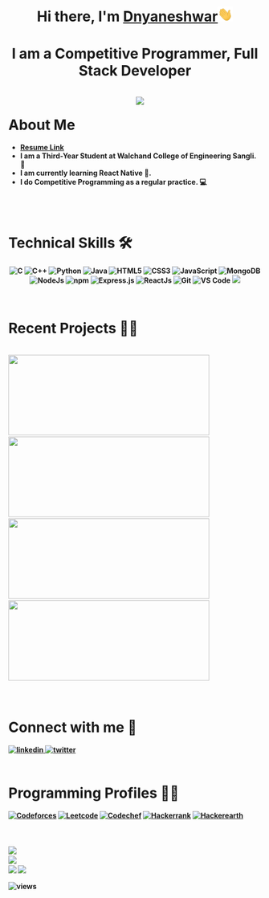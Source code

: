 <h1 align="center">Hi there, I'm <a target="_blank" href="https://dnyaneshwarware.live/">Dnyaneshwar</a><img src="https://github.com/ABSphreak/ABSphreak/blob/master/gifs/Hi.gif" width="30px"></h1></h1>
<h1 align="center">I am a Competitive Programmer, Full Stack Developer</h1>
<br>
<img align="right" src="https://media.giphy.com/media/dZX3AduGrY3uJ7qCsx/source.gif" width="250">
<h1>About Me</h1>

+ <a href="https://drive.google.com/file/d/1Dtf9v7psv53lvRaY4o1TfrKiKT9u8ex7/view?usp=sharing"> <b>Resume Link </a>
+ I am a Third-Year Student at Walchand College of Engineering Sangli. 🏫
+ I am currently learning React Native 📱.
+ I do Competitive Programming as a regular practice. 💻


<br>
<br>
<h1>Technical Skills 🛠</h1>

<p align="center"> 
  
 <img alt="C" src="https://img.shields.io/badge/c-%2300599C.svg?style=for-the-badge&logo=c&logoColor=white"/>
 <img alt="C++" src="https://img.shields.io/badge/c++-%2300599C.svg?style=for-the-badge&logo=c%2B%2B&logoColor=white"/>
 <img alt="Python" src="https://img.shields.io/badge/python-%2314354C.svg?style=for-the-badge&logo=python&logoColor=white"/>
 <img alt="Java" src="https://img.shields.io/badge/java-%23ED8B00.svg?&style=for-the-badge&logo=java&logoColor=white" />
<img alt="HTML5" src="https://img.shields.io/badge/html5-%23E34F26.svg?&style=for-the-badge&logo=html5&logoColor=white" />
 <img alt="CSS3" src="https://img.shields.io/badge/css3-%231572B6.svg?&style=for-the-badge&logo=css3&logoColor=white" />
 <img alt="JavaScript" src="https://img.shields.io/badge/javascript-%23323330.svg?&style=for-the-badge&logo=javascript&logoColor=%23F7DF1E" />
 <img alt="MongoDB" src="https://img.shields.io/badge/MongoDB-lightgreen?style=for-the-badge&logo=mongodb&logoColor=4EA94B" />
 <img alt="NodeJs" src="https://img.shields.io/badge/Node.js-339933?style=for-the-badge&logo=nodedotjs&logoColor=white" />
  <img alt="npm" src="https://img.shields.io/badge/npm-CB3837?style=for-the-badge&logo=npm&logoColor=white" />
  <img alt="Express.js" src="https://img.shields.io/badge/Express.js-000000?style=for-the-badge&logo=express&logoColor=white" />
  <img alt="ReactJs" src="https://img.shields.io/badge/React-20232A?style=for-the-badge&logo=react&logoColor=61DAFB" />
  <img alt="Git" src="https://img.shields.io/badge/Git-F05032?style=for-the-badge&logo=git&logoColor=white" />
  <img alt="VS Code" src="https://img.shields.io/badge/Visual_Studio_Code-0078D4?style=for-the-badge&logo=visual%20studio%20code&logoColor=white" />
  <img src="https://img.shields.io/badge/webrtc-%23333333.svg?&style=for-the-badge&logo=webrtc&logoColor=white" />
</p>

<br>
  

<h1>Recent Projects 👨‍💻 </h1>
<br>
<div align="left">
<img src="https://github-readme-stats.vercel.app/api/pin/?username=Dnyaneshwar-dev&repo=everybyte-coderooms&show_icons=true&theme=jolly" style="width:400px; height:160px;"> 
<img src="https://github-readme-stats.vercel.app/api/pin/?username=Dnyaneshwar-dev&repo=makemyattendance-api&show_icons=true&theme=jolly" style="width:400px; height:160px;"> 
<img src="https://github-readme-stats.vercel.app/api/pin/?username=Dnyaneshwar-dev&repo=Smart-Receipt-Generator&show_icons=true&theme=jolly" style="width:400px; height:160px;">
<img src="https://github-readme-stats.vercel.app/api/pin/?username=Dnyaneshwar-dev&repo=DappWallet&show_icons=true&theme=jolly" style="width:400px; height:160px;">

</div>


<br>
<br>

<h1 align="left">Connect with me 💬</h1>
<div align="left">
 <a href="https://www.linkedin.com/in/dnyaneshwar2023" target="_blank">
<img src=https://img.shields.io/badge/linkedin-%231E77B5.svg?&style=for-the-badge&logo=linkedin&logoColor=white alt=linkedin style="margin-bottom: 5px;" />
</a>

<a href="https://www.instagram.com/__dnyaneshwar.ware/" target="_blank">
<img src="https://img.shields.io/badge/Instagram-E4405F?style=for-the-badge&logo=instagram&logoColor=white" alt=twitter style="margin-bottom: 5px;" />
</a>
<br>
<br>
<h1 align="left" >Programming Profiles 👨‍💻</h1>
  
<a href="https://codeforces.com/profile/CodingBeast23"><img src = "https://img.shields.io/badge/Codeforces-445f9d?style=for-the-badge&logo=Codeforces&logoColor=white" alt=Codeforces style="margin-bottom: 5px;"></a>
<a href="https://leetcode.com/dpw4112001/"><img src="https://img.shields.io/badge/-LeetCode-FFA116?style=for-the-badge&logo=LeetCode&logoColor=white" alt=Leetcode style="margin-bottom: 5px;"></a>
<a href="https://www.codechef.com/users/dpw4112001"><img src="https://img.shields.io/badge/Codechef-%23B92B27.svg?&style=for-the-badge&logo=Codechef&logoColor=white"  alt=Codechef style="margin-bottom: 5px;"></a>
 <a href="https://www.hackerrank.com/Dnyaneshwar_4"><img src="https://img.shields.io/badge/-Hackerrank-2EC866?style=for-the-badge&logo=HackerRank&logoColor=white"  alt=Hackerrank style="margin-bottom: 5px;"></a>
<a href="https://www.hackerearth.com/@dpw4112001"><img src="https://img.shields.io/badge/HackerEarth-%232C3454.svg?&style=for-the-badge&logo=HackerEarth&logoColor=Blue" alt=Hackerearth style="margin-bottom: 5px;"></a>
  
<br>
<br>


  
<img src="https://github-readme-streak-stats.herokuapp.com/?user=Dnyaneshwar-dev&amp&theme=jolly&title_color=blue" style="max-width:100%;">
<br>
  
<img src="https://github-readme-stats.vercel.app/api?username=Dnyaneshwar-dev&theme=jolly" style="max-width:100%;">
  <br>
<img src="https://github-readme-stats.vercel.app/api/top-langs/?username=Dnyaneshwar-dev&layout=compact&theme=jolly" style="max-width:100%;">

<img src="https://activity-graph.herokuapp.com/graph?username=Dnyaneshwar-dev&amp;bg_color=FFFFFF&amp;color=000000&amp;line=000000&amp;point=00FF00" style="max-width:100%;">

 <img alt="views" title="Github views" src="https://komarev.com/ghpvc/?username=Dnyaneshwar-dev&style=flat-square&color=d43182"/></a>
  <a href="https://github.com/Dnyaneshwar-dev">
</div>

